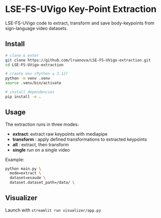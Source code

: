# LSE-FS-UVigo Key-Point Extraction 

LSE-FS-UVigo code to extract, transform and save body-keypoints from
sign-language video datasets. 

## Install

```bash
# clone & enter
git clone https://github.com/lruanova/LSE-FS-UVigo-extraction.git
cd LSE-FS-UVigo-extraction

# create env (Python ≥ 3.12)
python -m venv .venv
source .venv/bin/activate

# install dependencies
pip install -e .
```

## Usage

The extraction runs in three modes:
- **extract**: extract raw keypoints with mediapipe
- **transform** : apply defined transformations to extracted keypoints
- **all** : extract, then transform
- **single** run on a single video

Example:

```bash
python main.py \
  mode=extract \
  dataset=esaude \
  dataset.dataset_path=/data/ \
```

## Visualizer

Launch with `streamlit run visualizer/app.py`
